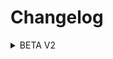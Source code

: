 # Changelog
<details>
  <summary>BETA V2</summary>
  
  ## V2 Requires world reset
  ### World type on servers should now be set to DEFAULT
  
    - Added Mods:
      - Passable Leaves
      - Building Gadgets
      - Mo' Creatures
      - CustomMobSpawner (Dependency for Mo' Creatures)
      - LaunchGUI
      - Colossal Chests
      - Better Caves
      - Cooking for Blockheads
      - Loading Screens
      - BnbGamingLib (Dependency for Loading Screens)
      - Astral Sorcery
      - Realistic Terrain Generation
      - GeograpiCraft
      - Ultimate Unicorn Mod
      
    - Removed Mods:
      - Blood Magic (Causing crashes due to incompatability with other mods)
      - Blood Arsenal (Depends on Blood Magic)
      - It's the little things (Not required)
      - Moving light sources (Too buggy)
          
    - Updated Mods:
      - Spartan Weaponry
      - Just Enough Items
      - FTB Utilities
      - FTB Lib
      - CreativeCore
      - Apotheseosis
    
    - Other Changes:
      - Default world type now DEFAULT (this actually includes GeograpiCraft, RTG and BOP)
      - Config changes to new mods
      - Loading screens initial setup
      - Now using RandomPatches icon and text instead of ITLT
      - Disabled Openblocks internal graves
      - Ice and Fire - CarryOn fixes
      - No longer tells you you are playing Crips of the Multiverse... instead says you are playing CRISPS of the multiverse

</details>
